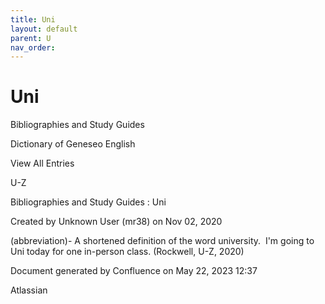 ```yaml
---
title: Uni
layout: default
parent: U
nav_order:
---
```


# Uni

Bibliographies and Study Guides

Dictionary of Geneseo English

View All Entries

U-Z

Bibliographies and Study Guides : Uni

Created by  Unknown User (mr38) on Nov 02, 2020

(abbreviation)- A shortened definition of the word university.  I'm going to Uni today for one in-person class. (Rockwell, U-Z, 2020)

Document generated by Confluence on May 22, 2023 12:37

Atlassian
